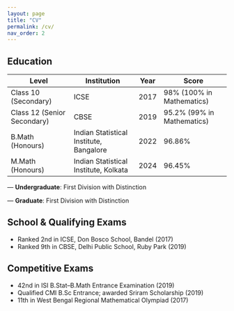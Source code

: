 ```yaml
---
layout: page
title: "CV"
permalink: /cv/
nav_order: 2
---
```




## Education

| Level                                    | Institution                                    | Year | Score                             |
|------------------------------------------|------------------------------------------------|------|------------------------------------|
| Class 10 (Secondary)                     | ICSE                                           | 2017 | 98% (100% in Mathematics)         |
| Class 12 (Senior Secondary)             | CBSE                                           | 2019 | 95.2% (99% in Mathematics)        |
| B.Math (Honours)                         | Indian Statistical Institute, Bangalore        | 2022 | 96.86%                            |
| M.Math (Honours)                         | Indian Statistical Institute, Kolkata          | 2024 | 96.45%                            |

— **Undergraduate**: First Division with Distinction

— **Graduate**: First Division with Distinction

## School & Qualifying Exams

- Ranked 2nd in ICSE, Don Bosco School, Bandel (2017)
- Ranked 9th in CBSE, Delhi Public School, Ruby Park (2019)

## Competitive Exams

- 42nd in ISI B.Stat–B.Math Entrance Examination (2019)
- Qualified CMI B.Sc Entrance; awarded Sriram Scholarship (2019)
- 11th in West Bengal Regional Mathematical Olympiad (2017)
